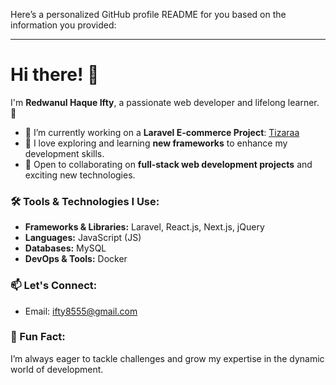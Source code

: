 Here’s a personalized GitHub profile README for you based on the information you provided:

---

# Hi there! 👋  
I'm **Redwanul Haque Ifty**, a passionate web developer and lifelong learner. 🚀

- 🔭 I’m currently working on a **Laravel E-commerce Project**: [Tizaraa](https://tizaraa.com)
- 🌱 I love exploring and learning **new frameworks** to enhance my development skills.
- 🤝 Open to collaborating on **full-stack web development projects** and exciting new technologies.

### 🛠️ Tools & Technologies I Use:
- **Frameworks & Libraries:** Laravel, React.js, Next.js, jQuery
- **Languages:** JavaScript (JS)
- **Databases:** MySQL
- **DevOps & Tools:** Docker

### 📫 Let's Connect:
- Email: [ifty8555@gmail.com](mailto:ifty8555@gmail.com)

### 🌟 Fun Fact:
I’m always eager to tackle challenges and grow my expertise in the dynamic world of development.
